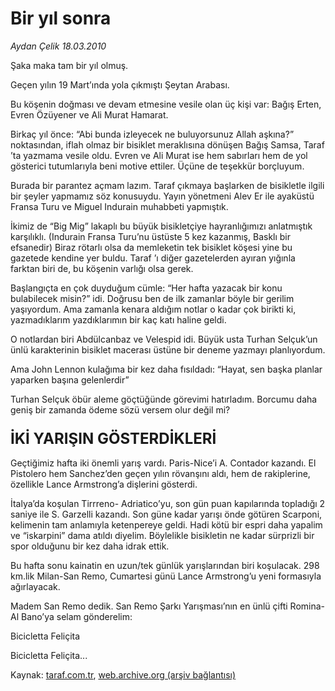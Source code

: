 # Bir yıl sonra

*Aydan Çelik 18.03.2010*

<div class="yazi"><p>Şaka maka tam bir yıl olmuş.</p>
<p>Geçen yılın 19 Mart’ında yola çıkmıştı Şeytan Arabası.</p>
<p>Bu köşenin doğması ve devam etmesine vesile olan üç kişi var: Bağış Erten, Evren Özüyener ve Ali Murat Hamarat.</p>
<p>Birkaç yıl önce: “Abi bunda izleyecek ne buluyorsunuz Allah aşkına?” noktasından, iflah olmaz bir bisiklet meraklısına dönüşen Bağış Samsa, Taraf ’ta yazmama vesile oldu. Evren ve Ali Murat ise hem sabırları hem de yol gösterici tutumlarıyla beni motive ettiler. Üçüne de teşekkür borçluyum.</p>
<p>Burada bir parantez açmam lazım. Taraf çıkmaya başlarken de bisikletle ilgili bir şeyler yapmamız söz konusuydu. Yayın yönetmeni Alev Er ile ayaküstü Fransa Turu ve Miguel Indurain muhabbeti yapmıştık.</p>
<p>İkimiz de “Big Mig” lakaplı bu büyük bisikletçiye hayranlığımızı anlatmıştık karşılıklı. (Indurain Fransa Turu’nu üstüste 5 kez kazanmış, Basklı bir efsanedir) Biraz rötarlı olsa da memleketin tek bisiklet köşesi yine bu gazetede kendine yer buldu. Taraf ’ı diğer gazetelerden ayıran yığınla farktan biri de, bu köşenin varlığı olsa gerek.</p>
<p>Başlangıçta en çok duyduğum cümle: “Her hafta yazacak bir konu bulabilecek misin?” idi. Doğrusu ben de ilk zamanlar böyle bir gerilim yaşıyordum. Ama zamanla kenara aldığım notlar o kadar çok birikti ki, yazmadıklarım yazdıklarımın bir kaç katı haline geldi.</p>
<p>O notlardan biri Abdülcanbaz ve Velespid idi. Büyük usta Turhan Selçuk’un ünlü karakterinin bisiklet macerası üstüne bir deneme yazmayı planlıyordum.</p>
<p>Ama John Lennon kulağıma bir kez daha fısıldadı: “Hayat, sen başka planlar yaparken başına gelenlerdir”</p>
<p>Turhan Selçuk öbür aleme göçtüğünde görevimi hatırladım. Borcumu daha geniş bir zamanda ödeme sözü versem olur değil mi?</p>
<h3><font size="5">İKİ YARIŞIN GÖSTERDİKLERİ</font></h3>
<p>Geçtiğimiz hafta iki önemli yarış vardı. Paris-Nice’i A. Contador kazandı. El Pistolero hem Sanchez’den geçen yılın rövanşını aldı, hem de rakiplerine, özellikle Lance Armstrong’a dişlerini gösterdi.</p>
<p>İtalya’da koşulan Tirrreno- Adriatico’yu, son gün puan kapılarında topladığı 2 saniye ile S. Garzelli kazandı. Son güne kadar yarışı önde götüren Scarponi, kelimenin tam anlamıyla ketenpereye geldi. Hadi kötü bir espri daha yapalim ve “iskarpini” dama atıldı diyelim. Böylelikle bisikletin ne kadar sürprizli bir spor olduğunu bir kez daha idrak ettik.</p>
<p>Bu hafta sonu kainatin en uzun/tek günlük yarışlarından biri koşulacak. 298 km.lik Milan-San Remo, Cumartesi günü Lance Armstrong’u yeni formasıyla ağırlayacak.</p>
<p>Madem San Remo dedik. San Remo Şarkı Yarışması’nın en ünlü çifti Romina- Al Bano’ya selam gönderelim:</p>
<p>Bicicletta Feliçita</p>
<p>Bicicletta Feliçita...</p>
</div>

Kaynak: [taraf.com.tr](http://www.taraf.com.tr:80/makale/10512.htm), [web.archive.org (arşiv bağlantısı)](http://web.archive.org/web/20100322191318/http://www.taraf.com.tr:80/makale/10512.htm)
